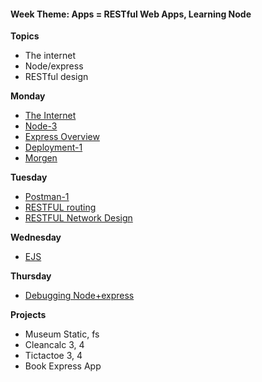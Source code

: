 <h4 class="weektheme">Week Theme: Apps = RESTful Web Apps, Learning Node</h4>  
  
**Topics**  
  * The internet  
  * Node/express  
  * RESTful design  
  
  
**Monday**  
  * [The Internet](https://github.com/jankeLearning/content-md/blob/master/dev-knowledge/05-the-internet.md)  
  * [Node-3](https://github.com/jankeLearning/content-md/blob/master/node%2Bexpress/05-node-3.md)  
  * [Express Overview](https://github.com/jankeLearning/content-md/blob/master/node%2Bexpress/05-express-overview.md)  
  * [Deployment-1](https://github.com/jankeLearning/content-md/blob/master/dev-knowledge/05-deployment-1.md)  
  * [Morgen](https://github.com/jankeLearning/content-md/blob/master/npm-modules/05-morgan.md)
    
**Tuesday** 
  * [Postman-1](https://github.com/jankeLearning/content-md/blob/master/tools/05-postman-1.md)  
  * [RESTFUL routing](https://github.com/jankeLearning/content-md/blob/master/app-design/05-RESTFUL-routing.md)  
  * [RESTFUL Network Design](https://github.com/jankeLearning/content-md/blob/master/dev-knowledge/05-RESTFUL-network-design.md)

**Wednesday**  
  * [EJS](https://github.com/jankeLearning/content-md/blob/master/npm-modules/05-ejs.md) 

**Thursday**  
  * [Debugging Node+express](https://github.com/jankeLearning/content-md/blob/master/node%2Bexpress/05-debugging-node%2Bexpress.md)  
  
**Projects**  
  * Museum Static, fs  
  * Cleancalc 3, 4  
  * Tictactoe 3, 4  
  * Book Express App
  